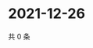 # 2021-12-26

共 0 条

<!-- BEGIN WEIBO -->
<!-- 最后更新时间 Sun Dec 26 2021 07:00:48 GMT+0800 (China Standard Time) -->

<!-- END WEIBO -->
